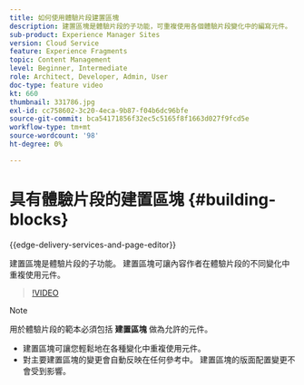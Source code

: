 ```yaml
---
title: 如何使用體驗片段建置區塊
description: 建置區塊是體驗片段的子功能，可重複使用各個體驗片段變化中的編寫元件。
sub-product: Experience Manager Sites
version: Cloud Service
feature: Experience Fragments
topic: Content Management
level: Beginner, Intermediate
role: Architect, Developer, Admin, User
doc-type: feature video
kt: 660
thumbnail: 331786.jpg
exl-id: cc758602-3c20-4eca-9b87-f04b6dc96bfe
source-git-commit: bca54171856f32ec5c5165f8f1663d027f9fcd5e
workflow-type: tm+mt
source-wordcount: '98'
ht-degree: 0%

---
```


# 具有體驗片段的建置區塊 {#building-blocks}

{{edge-delivery-services-and-page-editor}}

建置區塊是體驗片段的子功能。 建置區塊可讓內容作者在體驗片段的不同變化中重複使用元件。

>[!VIDEO](https://video.tv.adobe.com/v/331786?quality=12&learn=on)

>[!NOTE]
>
> 用於體驗片段的範本必須包括 **建置區塊** 做為允許的元件。

* 建置區塊可讓您輕鬆地在各種變化中重複使用元件。
* 對主要建置區塊的變更會自動反映在任何參考中。 建置區塊的版面配置變更不會受到影響。
